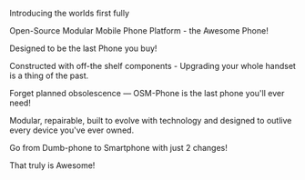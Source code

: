 Introducing the worlds first fully

Open-Source Modular Mobile Phone Platform - the Awesome Phone!

Designed to be the last Phone you buy!

Constructed with off-the shelf components - Upgrading your whole handset is a thing of the past.

Forget planned obsolescence — OSM-Phone is the last phone you'll ever need!

Modular, repairable, built to evolve with technology and designed to outlive every device you've ever owned.

Go from Dumb-phone to Smartphone with just 2 changes!

That truly is Awesome!
